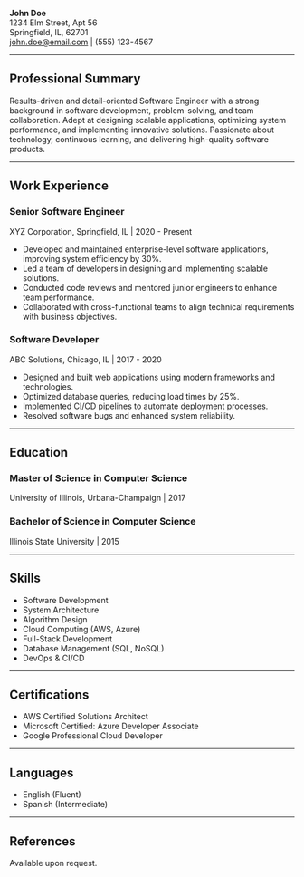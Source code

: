 **John Doe**  
1234 Elm Street, Apt 56  
Springfield, IL, 62701  
john.doe@email.com | (555) 123-4567  

---

## **Professional Summary**  
Results-driven and detail-oriented Software Engineer with a strong background in software development, problem-solving, and team collaboration. Adept at designing scalable applications, optimizing system performance, and implementing innovative solutions. Passionate about technology, continuous learning, and delivering high-quality software products.  

---

## **Work Experience**  

### **Senior Software Engineer**  
XYZ Corporation, Springfield, IL | 2020 - Present  
- Developed and maintained enterprise-level software applications, improving system efficiency by 30%.
- Led a team of developers in designing and implementing scalable solutions.
- Conducted code reviews and mentored junior engineers to enhance team performance.
- Collaborated with cross-functional teams to align technical requirements with business objectives.

### **Software Developer**  
ABC Solutions, Chicago, IL | 2017 - 2020  
- Designed and built web applications using modern frameworks and technologies.
- Optimized database queries, reducing load times by 25%.
- Implemented CI/CD pipelines to automate deployment processes.
- Resolved software bugs and enhanced system reliability.

---

## **Education**  

### Master of Science in Computer Science  
University of Illinois, Urbana-Champaign | 2017  

### Bachelor of Science in Computer Science  
Illinois State University | 2015  

---

## **Skills**  
- Software Development  
- System Architecture  
- Algorithm Design  
- Cloud Computing (AWS, Azure)  
- Full-Stack Development  
- Database Management (SQL, NoSQL)  
- DevOps & CI/CD  

---

## **Certifications**  
- AWS Certified Solutions Architect  
- Microsoft Certified: Azure Developer Associate  
- Google Professional Cloud Developer  

---

## **Languages**  
- English (Fluent)  
- Spanish (Intermediate)  

---

## **References**  
Available upon request.

